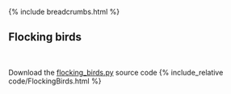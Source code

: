 {% include breadcrumbs.html %}

## Flocking birds
<div class="header_line"><br/></div>

Download the [flocking_birds.py](code/flocking_birds.py) source code
{% include_relative code/FlockingBirds.html %}
